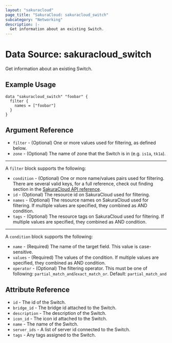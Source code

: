 ```yaml
---
layout: "sakuracloud"
page_title: "SakuraCloud: sakuracloud_switch"
subcategory: "Networking"
description: |-
  Get information about an existing Switch.
---
```


# Data Source: sakuracloud_switch

Get information about an existing Switch.

## Example Usage

```hcl
data "sakuracloud_switch" "foobar" {
  filter {
    names = ["foobar"]
  }
}
```
## Argument Reference

* `filter` - (Optional) One or more values used for filtering, as defined below.
* `zone` - (Optional) The name of zone that the Switch is in (e.g. `is1a`, `tk1a`).

---

A `filter` block supports the following:

* `condition` - (Optional) One or more name/values pairs used for filtering. There are several valid keys, for a full reference, check out finding section in the [SakuraCloud API reference](https://developer.sakura.ad.jp/cloud/api/1.1/).
* `id` - (Optional) The resource id on SakuraCloud used for filtering.
* `names` - (Optional) The resource names on SakuraCloud used for filtering. If multiple values ​​are specified, they combined as AND condition.
* `tags` - (Optional) The resource tags on SakuraCloud used for filtering. If multiple values ​​are specified, they combined as AND condition.

---

A `condition` block supports the following:

* `name` - (Required) The name of the target field. This value is case-sensitive.
* `values` - (Required) The values of the condition. If multiple values ​​are specified, they combined as AND condition.
* `operator` - (Optional) The filtering operator. This must be one of following: `partial_match_and`/`exact_match_or`. Default: `partial_match_and`


## Attribute Reference

* `id` - The id of the Switch.
* `bridge_id` - The bridge id attached to the Switch.
* `description` - The description of the Switch.
* `icon_id` - The icon id attached to the Switch.
* `name` - The name of the Switch.
* `server_ids` - A list of server id connected to the Switch.
* `tags` - Any tags assigned to the Switch.


